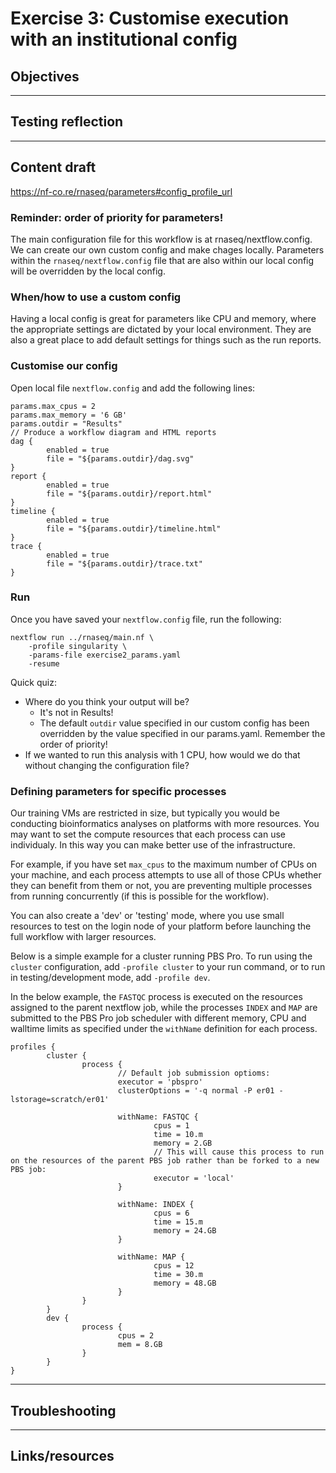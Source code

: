 # Exercise 3: Customise execution with an institutional config

## Objectives 

---------------------
## Testing reflection

---------------------
## Content draft 

https://nf-co.re/rnaseq/parameters#config_profile_url

### Reminder: order of priority for parameters!

The main configuration file for this workflow is at rnaseq/nextflow.config. We can create our own custom config and make chages locally. Parameters within the `rnaseq/nextflow.config` file that are also within our local config will be overridden by the local config. 

### When/how to use a custom config
Having a local config is great for parameters like CPU and memory, where the appropriate settings are dictated by your local environment. They are also a great place to add default settings for things such as the run reports.  

### Customise our config

Open local file `nextflow.config` and add the following lines: 

```
params.max_cpus = 2
params.max_memory = '6 GB'
params.outdir = "Results"
// Produce a workflow diagram and HTML reports  
dag {
        enabled = true
        file = "${params.outdir}/dag.svg"
}
report {
        enabled = true
        file = "${params.outdir}/report.html"
}
timeline {
        enabled = true
        file = "${params.outdir}/timeline.html"
}
trace {
        enabled = true
        file = "${params.outdir}/trace.txt"
}
```

### Run 
Once you have saved your `nextflow.config` file, run the following: 

```
nextflow run ../rnaseq/main.nf \
	-profile singularity \
	-params-file exercise2_params.yaml
	-resume
```

Quick quiz:
- Where do you think your output will be?
  - It's not in Results!
  - The default `outdir` value specified in our custom config has been overridden by the value specified in our params.yaml. Remember the order of priority!
- If we wanted to run this analysis with 1 CPU, how would we do that without changing the configuration file?

### Defining parameters for specific processes

Our training VMs are restricted in size, but typically you would be conducting bioinformatics analyses on platforms with more resources. You may want to set the compute resources that each process can use individualy. In this way you can make better use of the infrastructure.

For example, if you have set `max_cpus` to the maximum number of CPUs on your machine, and each process attempts to use all of those CPUs whether they can benefit from them or not, you are preventing multiple processes from running concurrently (if this is possible for the workflow).

You can also create a 'dev' or 'testing' mode, where you use small resources to test on the login node of your platform before launching the full workflow with larger resources.

Below is a simple example for a cluster running PBS Pro. To run using the `cluster` configuration, add `-profile cluster` to your run command, or to run in testing/development mode, add `-profile dev`. 

In the below example, the `FASTQC` process is executed on the resources assigned to the parent nextflow job, while the processes `INDEX` and `MAP` are submitted to the PBS Pro job scheduler with different memory, CPU and walltime limits as specified under the `withName` definition for each process.  

```
profiles {                                                                                                                                                               
        cluster {           
                process {
                        // Default job submission optioms: 
                        executor = 'pbspro'
                        clusterOptions = '-q normal -P er01 -lstorage=scratch/er01'

                        withName: FASTQC {
                                cpus = 1
                                time = 10.m
                                memory = 2.GB 
                                // This will cause this process to run on the resources of the parent PBS job rather than be forked to a new PBS job:
                                executor = 'local'
                        }

                        withName: INDEX {
                                cpus = 6
                                time = 15.m
                                memory = 24.GB
                        }

                        withName: MAP {
                                cpus = 12
                                time = 30.m
                                memory = 48.GB
                        }
                }
        }
        dev {
                process {
                        cpus = 2
                        mem = 8.GB
                }
        }
}
```



---------------------
## Troubleshooting

---------------------
## Links/resources 
